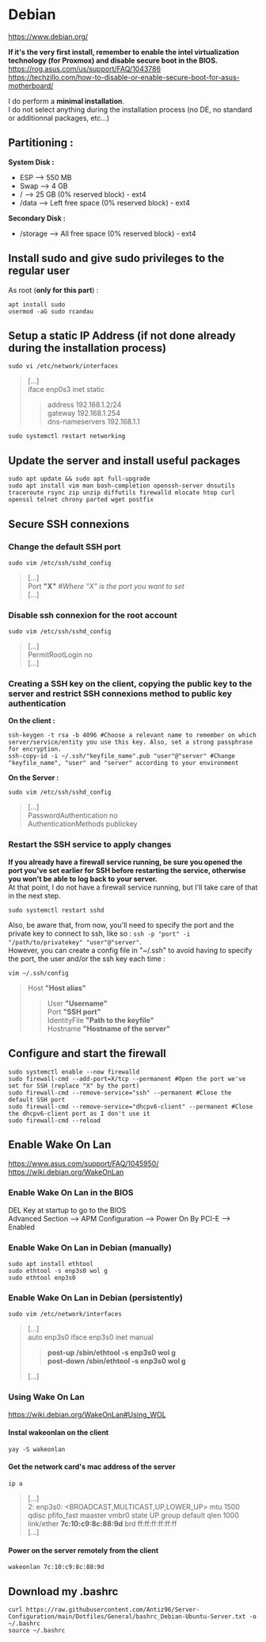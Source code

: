 # Debian

https://www.debian.org/  
  
**If it's the very first install, remember to enable the intel virtualization technology (for Proxmox) and disable secure boot in the BIOS.** 
https://rog.asus.com/us/support/FAQ/1043786  
https://techzillo.com/how-to-disable-or-enable-secure-boot-for-asus-motherboard/ 
  
I do perform a **minimal installation**.  
I do not select anything during the installation process (no DE, no standard or additionnal packages, etc...)

## Partitioning :

**System Disk :**  

- ESP   --> 550 MB
- Swap  --> 4 GB
- /     --> 25 GB (0% reserved block) - ext4
- /data --> Left free space (0% reserved block) - ext4
  
**Secondary Disk :**

- /storage --> All free space (0% reserved block) - ext4

## Install sudo and give sudo privileges to the regular user

As root (**only for this part**) :

```
apt install sudo
usermod -aG sudo rcandau
```

## Setup a static IP Address (if not done already during the installation process)

```
sudo vi /etc/network/interfaces
```
> [...]  
> iface enp0s3 inet static  
> > address 192.168.1.2/24  
> > gateway 192.168.1.254  
> > dns-nameservers 192.168.1.1

```
sudo systemctl restart networking
```

## Update the server and install useful packages

```
sudo apt update && sudo apt full-upgrade
sudo apt install vim man bash-completion openssh-server dnsutils traceroute rsync zip unzip diffutils firewalld mlocate htop curl openssl telnet chrony parted wget postfix
```

## Secure SSH connexions

### Change the default SSH port

```
sudo vim /etc/ssh/sshd_config
```
> [...]  
> Port **"X"** *#Where "X" is the port you want to set*  
> [...]

### Disable ssh connexion for the root account

```
sudo vim /etc/ssh/sshd_config
```
> [...]  
> PermitRootLogin no  
> [...]  

### Creating a SSH key on the client, copying the public key to the server and restrict SSH connexions method to public key authentication

**On the client :**

```
ssh-keygen -t rsa -b 4096 #Choose a relevant name to remember on which server/service/entity you use this key. Also, set a strong passphrase for encryption.
ssh-copy-id -i ~/.ssh/"keyfile_name".pub "user"@"server" #Change "keyfile_name", "user" and "server" according to your environment
```
  
**On the Server :**

```
sudo vim /etc/ssh/sshd_config
```
> [...]  
> PasswordAuthentication no  
> AuthenticationMethods publickey

### Restart the SSH service to apply changes

**If you already have a firewall service running, be sure you opened the port you've set earlier for SSH before restarting the service, otherwise you won't be able to log back to your server.**  
At that point, I do not have a firewall service running, but I'll take care of that in the next step.

```
sudo systemctl restart sshd
```

Also, be aware that, from now, you'll need to specify the port and the private key to connect to ssh, like so : `ssh -p "port" -i "/path/to/privatekey" "user"@"server"`.  
However, you can create a config file in "~/.ssh" to avoid having to specify the port, the user and/or the ssh key each time :

```
vim ~/.ssh/config
```
> Host **"Host alias"**  
> > User **"Username"**  
> > Port **"SSH port"**  
> > IdentityFile **"Path to the keyfile"**  
> > Hostname **"Hostname of the server"**

## Configure and start the firewall 

```
sudo systemctl enable --now firewalld
sudo firewall-cmd --add-port=X/tcp --permanent #Open the port we've set for SSH (replace "X" by the port)
sudo firewall-cmd --remove-service="ssh" --permanent #Close the default SSH port
sudo firewall-cmd --remove-service="dhcpv6-client" --permanent #Close the dhcpv6-client port as I don't use it
sudo firewall-cmd --reload
```

## Enable Wake On Lan

https://www.asus.com/support/FAQ/1045950/  
https://wiki.debian.org/WakeOnLan

### Enable Wake On Lan in the BIOS

DEL Key at startup to go to the BIOS  
Advanced Section --> APM Configuration --> Power On By PCI-E --> Enabled

### Enable Wake On Lan in Debian (manually)

```
sudo apt install ethtool
sudo ethtool -s enp3s0 wol g
sudo ethtool enp3s0
```

### Enable Wake On Lan in Debian (persistently)

```
sudo vim /etc/network/interfaces
```
> [...]  
> auto enp3s0 
> iface enp3s0 inet manual  
> > **post-up /sbin/ethtool -s enp3s0 wol g**  
> > **post-down /sbin/ethtool -s enp3s0 wol g** 
> 
> [...]


### Using Wake On Lan

https://wiki.debian.org/WakeOnLan#Using_WOL

#### Instal wakeonlan on the client

```
yay -S wakeonlan
```

#### Get the network card's mac address of the server

```
ip a
```
> [...]  
> 2: enp3s0: <BROADCAST,MULTICAST,UP,LOWER_UP> mtu 1500 qdisc pfifo_fast maaster vmbr0 state UP group default qlen 1000  
> link/ether **7c:10:c9:8c:88:9d** brd ff:ff:ff:ff:ff:ff  
> [...]

#### Power on the server remotely from the client

```
wakeonlan 7c:10:c9:8c:88:9d
```

## Download my .bashrc

```
curl https://raw.githubusercontent.com/Antiz96/Server-Configuration/main/Dotfiles/General/bashrc_Debian-Ubuntu-Server.txt -o ~/.bashrc
source ~/.bashrc
```
